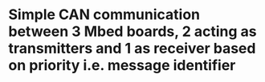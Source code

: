 # Simple CAN communication between 3 Mbed boards, 2 acting as transmitters and 1 as receiver based on priority i.e. message identifier
